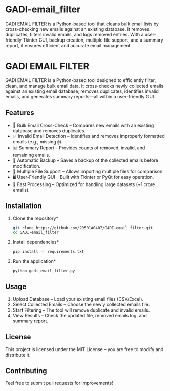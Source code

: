 # GADI-email_filter
GADI EMAIL FILTER is a Python-based tool that cleans bulk email lists by cross-checking new emails against an existing database. It removes duplicates, filters invalid emails, and logs removed entries. With a user-friendly Tkinter GUI, backup creation, multiple file support, and a summary report, it ensures efficient and accurate email management
# GADI EMAIL FILTER

GADI EMAIL FILTER is a Python-based tool designed to efficiently filter, clean, and manage bulk email data. It cross-checks newly collected emails against an existing email database, removes duplicates, identifies invalid emails, and generates summary reports—all within a user-friendly GUI.

## Features

- 📂 Bulk Email Cross-Check – Compares new emails with an existing database and removes duplicates.
- ✅ Invalid Email Detection – Identifies and removes improperly formatted emails (e.g., missing `@`).
- 📊 Summary Report – Provides counts of removed, invalid, and remaining emails.
- 💾 Automatic Backup – Saves a backup of the collected emails before modification.
- 🔄 Multiple File Support – Allows importing multiple files for comparison.
- 🖥 User-Friendly GUI – Built with Tkinter or PyQt for easy operation.
- 🚀 Fast Processing – Optimized for handling large datasets (~1 crore emails).

## Installation

1. Clone the repository*
   ```sh
   git clone https://github.com/20501A0407/GADI-email_filter.git
   cd GADI-email_filter
   ```
2. Install dependencies*
   ```sh
   pip install -r requirements.txt
   ```
3. Run the application*
   ```sh
   python gadi_email_filter.py
   ```

## Usage

1. Upload Database – Load your existing email files (CSV/Excel).
2. Select Collected Emails – Choose the newly collected emails file.
3. Start Filtering – The tool will remove duplicate and invalid emails.
4. View Results – Check the updated file, removed emails log, and summary report.

## License

This project is licensed under the MIT License – you are free to modify and distribute it.

## Contributing

Feel free to submit pull requests for improvements!


